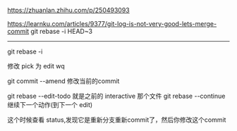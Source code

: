https://zhuanlan.zhihu.com/p/250493093

https://learnku.com/articles/9377/git-log-is-not-very-good-lets-merge-commit
git rebase -i HEAD~3

---
git rebase -i <commit>

修改 pick 为 edit wq

git commit --amend 修改当前的commit

git rebase --edit-todo 就是之前的 interactive 那个文件
git rebase --continue 继续下一个动作(到下一个 edit)

这个时候查看 status,发现它是重新分支重新commit了，然后你修改这个commit

